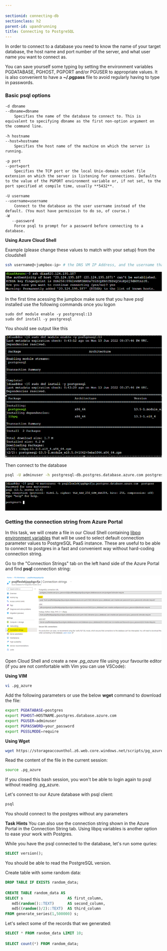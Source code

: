 ```yaml
---

sectionid: connecting-db
sectionclass: h2
parent-id: upandrunning
title: Connecting to PostgreSQL
---
```


In order to connect to a database you need to know the name of your target database, the host name and port number of the server, and what user name you want to connect as. 

You can save yourself some typing by setting the environment variables PGDATABASE, PGHOST, PGPORT and/or PGUSER to appropriate values. It is also convenient to have a **~/.pgpass** file to avoid regularly having to type in passwords.

### Basic psql options

    -d dbname
    --dbname=dbname
        Specifies the name of the database to connect to. This is equivalent to specifying dbname as the first non-option argument on the command line.

    -h hostname
    --host=hostname
        Specifies the host name of the machine on which the server is running.

    -p port
    --port=port
        Specifies the TCP port or the local Unix-domain socket file extension on which the server is listening for connections. Defaults to the value of the PGPORT environment variable or, if not set, to the port specified at compile time, usually **5432**.

    -U username
    --username=username
        Connect to the database as the user username instead of the default. (You must have permission to do so, of course.)
    -W
       --password
        Force psql to prompt for a password before connecting to a database.


**Using Azure Cloud Shell**

Example (please change these values to match with your setup) from the cloudshell

```sh
ssh username@<jumpbox-ip> # the DNS VM IP Address, and the username that you selected in deployment
```
![ssh access](media/ssh-access.png)


In the first time acessing the jumpbox make sure that you have psql installed use the following commands once you logon 
```
sudo dnf module enable -y postgresql:13
sudo dnf install -y postgresql

```
You should see output like this

![Install PG client](media/dnf-install-pg.png)

Then connect to the database

```sh   
psql -U adminuser -h postgresql-db.postgres.database.azure.com postgres

```
![Install PG client](media/pg-access.png)

### Getting the connection string from Azure Portal
In this task, we will create a file in our Cloud Shell containing [libpq environment variables](https://www.postgresql.org/docs/current/libpq-envars.html) that will be used to select default connection parameter values to PostgreSQL PaaS instance. These are useful to be able to connect to postgres in a fast and convenient way without hard-coding connection string.

Go to the "Connection Strings" tab on the left hand side of the Azure Portal and find **psql** connection string:

<a href="media/connectionString.png" target="_blank"><img src="media/connectionString.png" style="width:800px"></a>

Open Cloud Shell and create a new *.pg_azure* file using your favourite editor (if you are not comfortable with Vim you can use VSCode):

**Using VIM**
```sh
vi .pg_azure
```

Add the following parameters or use the below **wget** command to download the file:

```sh
export PGDATABASE=postgres
export PGHOST=HOSTNAME.postgres.database.azure.com
export PGUSER=adminuser
export PGPASSWORD=your_password
export PGSSLMODE=require
```

**Using Wget**

```sh
wget https://storageaccounthol.z6.web.core.windows.net/scripts/pg_azure -O .pg_azure
```

Read the content of the file in the current session:

```sh
source .pg_azure
```

If you closed this bash session, you won't be able to login again to psql without reading .pg_azure.

Let's connect to our Azure database with psql client:

```sh
psql
```

You should connect to the postgres without any parameters


**Task Hints**
You can also use the connection string shown in the Azure Portal in the Connection String tab. Using libpq variables is another option to ease your work with Postgres. 


While you have the psql connected to the database, let's run some quries:

```sql
SELECT version();
```
You should be able to read the PostgreSQL version.

Create table with some random data:

```sql
DROP TABLE IF EXISTS random_data;

CREATE TABLE random_data AS
SELECT s                    AS first_column,
   md5(random()::TEXT)      AS second_column,
   md5((random()/2)::TEXT)  AS third_column
FROM generate_series(1,500000) s;
```

Let's select some of the records that we generated:

```sql
SELECT * FROM random_data LIMIT 10;

SELECT count(*) FROM random_data;

```